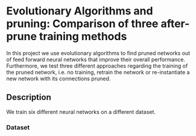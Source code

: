 # Evolutionary Algorithms and pruning: Comparison of three after-prune training methods

In this project we use evolutionary algorithms to find pruned networks out of feed forward neural networks that improve their overall performance. Furthermore, we test three different approaches regarding the training of the pruned network, i.e. no training, retrain the network or re-instantiate a new network with its connections pruned.

## Description

We train six different neural networks on a different dataset.

### Dataset


